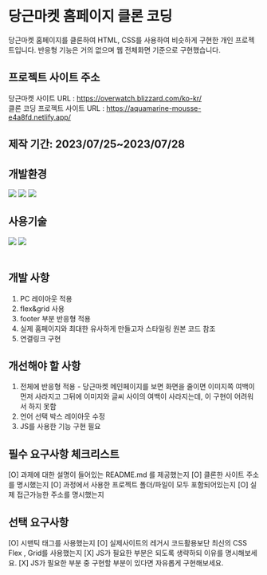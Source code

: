 # 당근마켓 홈페이지 클론 코딩 
당근마켓 홈페이지를 클론하여 HTML, CSS를 사용하여 비슷하게 구현한 개인 프로젝트입니다.
반응형 기능은 거의 없으며 웹 전체화면 기준으로 구현했습니다.

## 프로젝트 사이트 주소
당근마켓 사이트 URL : https://overwatch.blizzard.com/ko-kr/  
클론 코딩 프로젝트 사이트 URL : https://aquamarine-mousse-e4a8fd.netlify.app/

## 제작 기간: 2023/07/25~2023/07/28

## 개발환경
<div>
  <img src="https://img.shields.io/badge/visual studio code-007ACC?style=for-the-badge&logo=visual studio&logoColor=white">
  <img src="https://img.shields.io/badge/github-181717?style=for-the-badge&logo=github&logoColor=white">
  <img src="https://img.shields.io/badge/git-F05032?style=for-the-badge&logo=git&logoColor=white">
</div>
  
## 사용기술
<div>
  <img src="https://img.shields.io/badge/css-1572B6?style=for-the-badge&logo=css3&logoColor=white"> 
  <img src="https://img.shields.io/badge/HTML5-E34F26?style=for-the-badge&logo=html5&logoColor=white">
  </div>
<br>

## 개발 사항
1. PC 레이아웃 적용
2. flex&grid 사용
3. footer 부분 반응형 적용
4. 실제 홈페이지와 최대한 유사하게 만들고자 스타일링 원본 코드 참조
5. 연결링크 구현

## 개선해야 할 사항
1. 전체에 반응형 적용 - 당근마켓 메인페이지를 보면 화면을 줄이면 이미지쪽 여백이 먼저 사라지고 그뒤에 이미지와 글씨 사이의 여백이 사라지는데, 이 구현이 어려워서 하지 못함
2. 언어 선택 박스 레이아웃 수정
3. JS를 사용한 기능 구현 필요

## 필수 요구사항 체크리스트
[O] 과제에 대한 설명이 들어있는 README.md 를 제공했는지
[O] 클론한 사이트 주소를 명시했는지
[O] 과정에서 사용한 프로젝트 폴더/파일이 모두 포함되어있는지
[O] 실제 접근가능한 주소를 명시했는지

## 선택 요구사항
[O] 시맨틱 태그를 사용했는지
[O] 실제사이트의 레거시 코드활용보단 최신의 CSS Flex , Grid를 사용했는지
[X] JS가 필요한 부분은 되도록 생략하되 이유를 명시해보세요.
[X] JS가 필요한 부분 중 구현할 부분이 있다면 자유롭게 구현해보세요.